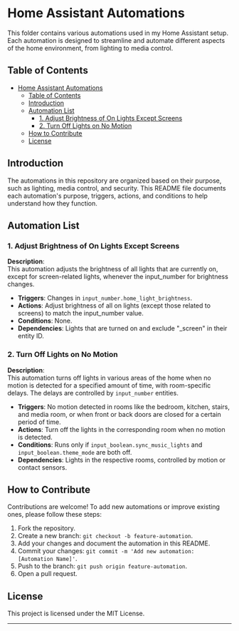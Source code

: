 
# Home Assistant Automations

This folder contains various automations used in my Home Assistant setup. Each automation is designed to streamline and automate different aspects of the home environment, from lighting to media control.

## Table of Contents

- [Home Assistant Automations](#home-assistant-automations)
  - [Table of Contents](#table-of-contents)
  - [Introduction](#introduction)
  - [Automation List](#automation-list)
    - [1. Adjust Brightness of On Lights Except Screens](#1-adjust-brightness-of-on-lights-except-screens)
    - [2. Turn Off Lights on No Motion](#2-turn-off-lights-on-no-motion)
  - [How to Contribute](#how-to-contribute)
  - [License](#license)

## Introduction

The automations in this repository are organized based on their purpose, such as lighting, media control, and security. This README file documents each automation's purpose, triggers, actions, and conditions to help understand how they function.

## Automation List

### 1. Adjust Brightness of On Lights Except Screens

**Description**:  
This automation adjusts the brightness of all lights that are currently on, except for screen-related lights, whenever the input_number for brightness changes.

- **Triggers**: Changes in `input_number.home_light_brightness`.
- **Actions**: Adjust brightness of all on lights (except those related to screens) to match the input_number value.
- **Conditions**: None.
- **Dependencies**: Lights that are turned on and exclude "_screen" in their entity ID.

### 2. Turn Off Lights on No Motion

**Description**:  
This automation turns off lights in various areas of the home when no motion is detected for a specified amount of time, with room-specific delays. The delays are controlled by `input_number` entities.

- **Triggers**: No motion detected in rooms like the bedroom, kitchen, stairs, and media room, or when front or back doors are closed for a certain period of time.
- **Actions**: Turn off the lights in the corresponding room when no motion is detected.
- **Conditions**: Runs only if `input_boolean.sync_music_lights` and `input_boolean.theme_mode` are both off.
- **Dependencies**: Lights in the respective rooms, controlled by motion or contact sensors.

## How to Contribute

Contributions are welcome! To add new automations or improve existing ones, please follow these steps:

1. Fork the repository.
2. Create a new branch: `git checkout -b feature-automation`.
3. Add your changes and document the automation in this README.
4. Commit your changes: `git commit -m 'Add new automation: [Automation Name]'`.
5. Push to the branch: `git push origin feature-automation`.
6. Open a pull request.

## License

This project is licensed under the MIT License.

---
